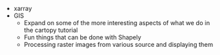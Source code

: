 - xarray
- GIS
  - Expand on some of the more interesting aspects of what we do in the cartopy tutorial
  - Fun things that can be done with Shapely
  - Processing raster images from various source and displaying them
